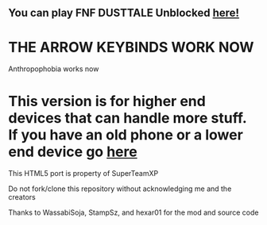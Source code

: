 ## You can play FNF DUSTTALE Unblocked [here!](https://superteamxp.github.io/FNF-DUSTTALE-Web-High-End-Device/)
# THE ARROW KEYBINDS WORK NOW
Anthropophobia works now
# This version is for higher end devices that can handle more stuff. If you have an old phone or a lower end device go [here](https://github.com/SuperTeamXP/FNF-DUSTTALE-Web-Low-End-Device)

This HTML5 port is property of SuperTeamXP 

Do not fork/clone this repository without acknowledging me and the creators

Thanks to WassabiSoja, StampSz, and hexar01 for the mod and source code

